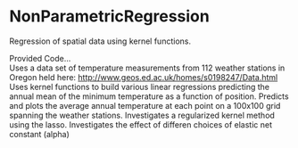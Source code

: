 # NonParametricRegression
Regression of spatial data using kernel functions.  
  
Provided Code...  
   Uses a data set of temperature measurements from 112 weather stations in Oregon held here: http://www.geos.ed.ac.uk/homes/s0198247/Data.html
   Uses kernel functions to build various linear regressions predicting the annual mean of the minimum temperature as a function of position.
   Predicts and plots the average annual temperature at each point on a 100x100 grid spanning the weather stations.
   Investigates a regularized kernel method using the lasso. 
   Investigates the effect of differen choices of elastic net constant (alpha)
